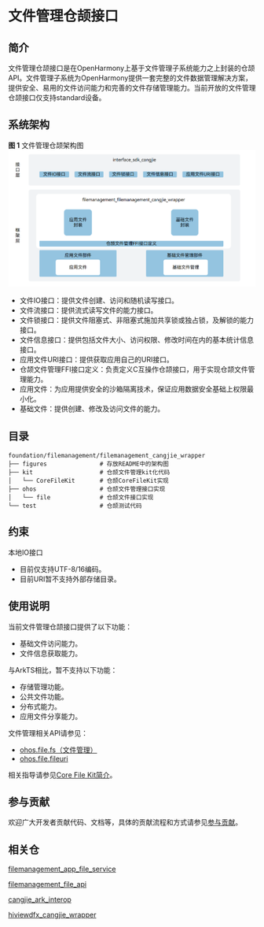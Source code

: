 # 文件管理仓颉接口

## 简介

文件管理仓颉接口是在OpenHarmony上基于文件管理子系统能力之上封装的仓颉API。文件管理子系统为OpenHarmony提供一套完整的文件数据管理解决方案，提供安全、易用的文件访问能力和完善的文件存储管理能力。当前开放的文件管理仓颉接口仅支持standard设备。

## 系统架构

**图 1**  文件管理仓颉架构图
![文件管理仓颉架构图](figures/filemanagement_cangjie_wrapper_architecture_zh.png)

- 文件IO接口：提供文件创建、访问和随机读写接口。
- 文件流接口：提供流式读写文件的能力接口。
- 文件锁接口：提供文件阻塞式、非阻塞式施加共享锁或独占锁，及解锁的能力接口。
- 文件信息接口：提供包括文件大小、访问权限、修改时间在内的基本统计信息接口。
- 应用文件URI接口：提供获取应用自己的URI接口。
- 仓颉文件管理FFI接口定义：负责定义C互操作仓颉接口，用于实现仓颉文件管理能力。
- 应用文件：为应用提供安全的沙箱隔离技术，保证应用数据安全基础上权限最小化。
- 基础文件：提供创建、修改及访问文件的能力。

## 目录

```
foundation/filemanagement/filemanagement_cangjie_wrapper
├── figures               # 存放README中的架构图
├── kit                   # 仓颉文件管理kit化代码
│   └── CoreFileKit       # 仓颉CoreFileKit实现
├── ohos                  # 仓颉文件管理接口实现
│   └── file              # 仓颉文件接口实现
└── test                  # 仓颉测试代码
```

## 约束

本地IO接口

-   目前仅支持UTF-8/16编码。
-   目前URI暂不支持外部存储目录。

## 使用说明

当前文件管理仓颉接口提供了以下功能：

- 基础文件访问能力。
- 文件信息获取能力。

与ArkTS相比，暂不支持以下功能：

- 存储管理功能。
- 公共文件功能。
- 分布式能力。
- 应用文件分享能力。

文件管理相关API请参见：

-   [ohos.file.fs（文件管理）](https://gitcode.com/openharmony-sig/arkcompiler_cangjie_ark_interop/blob/master/doc/API_Reference/source_zh_cn/apis/CoreFileKit/cj-apis-file_fs.md)
-   [ohos.file.fileuri](https://gitcode.com/openharmony-sig/arkcompiler_cangjie_ark_interop/blob/master/doc/API_Reference/source_zh_cn/apis/CoreFileKit/cj-apis-file_fileuri.md)

相关指导请参见[Core File Kit简介](https://gitcode.com/openharmony-sig/arkcompiler_cangjie_ark_interop/blob/master/doc/Dev_Guide/source_zh_cn/file-management/cj-core-file-kit-intro.md)。

## 参与贡献

欢迎广大开发者贡献代码、文档等，具体的贡献流程和方式请参见[参与贡献](https://gitcode.com/openharmony/docs/blob/master/zh-cn/contribute/%E5%8F%82%E4%B8%8E%E8%B4%A1%E7%8C%AE.md)。

## 相关仓

[filemanagement_app_file_service](https://gitee.com/openharmony/filemanagement_app_file_service/blob/master/README_ZH.md)

[filemanagement_file_api](https://gitee.com/openharmony/filemanagement_file_api/blob/master/README_zh.md)

[cangjie_ark_interop](https://gitcode.com/openharmony-sig/arkcompiler_cangjie_ark_interop/blob/master/README_zh.md)

[hiviewdfx_cangjie_wrapper](https://gitcode.com/openharmony-sig/hiviewdfx_hiviewdfx_cangjie_wrapper/blob/master/README_zh.md)

